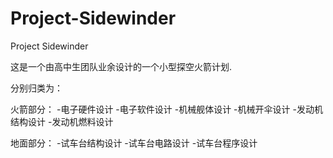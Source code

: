 # Project-Sidewinder
Project Sidewinder

这是一个由高中生团队业余设计的一个小型探空火箭计划.

分别归类为：

火箭部分：
-电子硬件设计
-电子软件设计
-机械舰体设计
-机械开伞设计
-发动机结构设计
-发动机燃料设计

地面部分：
-试车台结构设计
-试车台电路设计
-试车台程序设计
